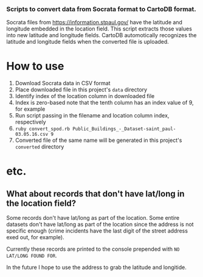 ### Scripts to convert data from Socrata format to CartoDB format.

Socrata files from https://information.stpaul.gov/ have the latitude and longitude embedded in the location field.
This script extracts those values into new latitude and longitude fields.
CartoDB automotically recognizes the latitude and longitude fields when the converted file is uploaded.



# How to use
1. Download Socrata data in CSV format
1. Place downloaded file in this project's `data` directory
1. Identify index of the location column in downloaded file
  1. Index is zero-based note that the tenth column has an index value of 9, for example
1. Run script passing in the filename and location column index, respectively
  1. `ruby convert_spod.rb Public_Buildings_-_Dataset-saint_paul-03.05.16.csv 9`
1. Converted file of the same name will be generated in this project's `converted` directory



# etc.
## What about records that don't have lat/long in the location field?
Some records don't have lat/long as part of the location.  Some entire datasets don't have lat/long as part of the location since the address is not specific enough (crime incidents have the last digit of the street address exed out, for example).

Currently these records are printed to the console prepended with `NO LAT/LONG FOUND FOR`.

In the future I hope to use the address to grab the latitude and longitide.
